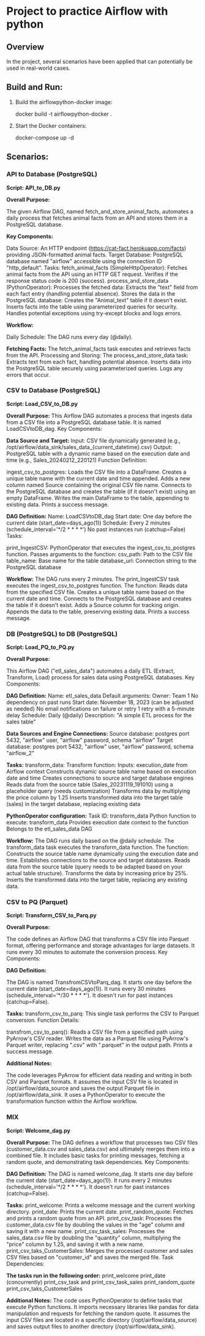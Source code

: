 # Project to practice Airflow with python

## Overview

In the project, several scenarios have been applied that can potentially be used in real-world cases.

## Build and Run:

1. Build the airflowpython-docker image:

   docker build -t airflowpython-docker .

2. Start the Docker containers:

   docker-compose up -d

## Scenarios:

### API to Database (PostgreSQL)

**Script: API_to_DB.py**

**Overall Purpose:**

The given Airflow DAG, named fetch_and_store_animal_facts, automates a daily process that fetches animal facts from an API and stores them in a PostgreSQL database.

**Key Components:**

Data Source: An HTTP endpoint (https://cat-fact.herokuapp.com/facts) providing JSON-formatted animal facts.
Target Database: PostgreSQL database named "airflow" accessible using the connection ID "http_default".
Tasks:
fetch_animal_facts (SimpleHttpOperator):
Fetches animal facts from the API using an HTTP GET request.
Verifies if the response status code is 200 (success).
process_and_store_data (PythonOperator):
Processes the fetched data:
Extracts the "text" field from each fact entry (handling potential absence).
Stores the data in the PostgreSQL database:
Creates the "Animal_text" table if it doesn't exist.
Inserts facts into the table using parameterized queries for security.
Handles potential exceptions using try-except blocks and logs errors.

**Workflow:**

Daily Schedule: The DAG runs every day (@daily).

**Fetching Facts:**
The fetch_animal_facts task executes and retrieves facts from the API.
Processing and Storing:
The process_and_store_data task:
Extracts text from each fact, handling potential absence.
Inserts data into the PostgreSQL table securely using parameterized queries.
Logs any errors that occur.



### CSV to Database (PostgreSQL)

**Script: Load_CSV_to_DB.py**

**Overall Purpose:**
This Airflow DAG automates a process that ingests data from a CSV file into a PostgreSQL database table. It is named LoadCSVtoDB_dag.
Key Components:

**Data Source and Target:**
Input: CSV file dynamically generated (e.g., /opt/airflow/data_sink/sales_data_{current_datetime}.csv)
Output: PostgreSQL table with a dynamic name based on the execution date and time (e.g., Sales_20240212_220121)
Function Definition:

ingest_csv_to_postgres:
Loads the CSV file into a DataFrame.
Creates a unique table name with the current date and time appended.
Adds a new column named Source containing the original CSV file name.
Connects to the PostgreSQL database and creates the table (if it doesn't exist) using an empty DataFrame.
Writes the main DataFrame to the table, appending to existing data.
Prints a success message.

**DAG Definition:**
Name: LoadCSVtoDB_dag
Start date: One day before the current date (start_date=days_ago(1))
Schedule: Every 2 minutes (schedule_interval='*/2 * * * *')
No past instances run (catchup=False)
Tasks:

print_IngestCSV:
PythonOperator that executes the ingest_csv_to_postgres function.
Passes arguments to the function:
csv_path: Path to the CSV file
table_name: Base name for the table
database_url: Connection string to the PostgreSQL database

**Workflow:**
The DAG runs every 2 minutes.
The print_IngestCSV task executes the ingest_csv_to_postgres function.
The function:
Reads data from the specified CSV file.
Creates a unique table name based on the current date and time.
Connects to the PostgreSQL database and creates the table if it doesn't exist.
Adds a Source column for tracking origin.
Appends the data to the table, preserving existing data.
Prints a success message.

### DB (PostgreSQL) to DB (PostgreSQL)

**Script: Load_PQ_to_PQ.py**

**Overall Purpose:**

This Airflow DAG ("etl_sales_data") automates a daily ETL (Extract, Transform, Load) process for sales data using PostgreSQL databases.
Key Components:

**DAG Definition:**
Name: etl_sales_data
Default arguments:
Owner: Team 1
No dependency on past runs
Start date: November 18, 2023 (can be adjusted as needed)
No email notifications on failure or retry
1 retry with a 5-minute delay
Schedule: Daily (@daily)
Description: "A simple ETL process for the sales table"

**Data Sources and Engine Connections:**
Source database: postgres port 5432, "airflow" user, "airflow" password, schema "airflow"
Target database: postgres port 5432, "airflow" user, "airflow" password, schema "airflow_2"

**Tasks:**
transform_data:
Transform function:
Inputs: execution_date from Airflow context
Constructs dynamic source table name based on execution date and time
Creates connections to source and target database engines
Reads data from the source table (Sales_20231119_191010) using a placeholder query (needs customization)
Transforms data by multiplying the price column by 1.25
Inserts transformed data into the target table (sales) in the target database, replacing existing data

**PythonOperator configuration:**
Task ID: transform_data
Python function to execute: transform_data
Provides execution date context to the function
Belongs to the etl_sales_data DAG

**Workflow:**
The DAG runs daily based on the @daily schedule.
The transform_data task executes the transform_data function.
The function:
Constructs the source table name dynamically using the execution date and time.
Establishes connections to the source and target databases.
Reads data from the source table (query needs to be adapted based on your actual table structure).
Transforms the data by increasing price by 25%.
Inserts the transformed data into the target table, replacing any existing data.

### CSV to PQ (Parquet)

**Script: Transform_CSV_to_Parq.py**

**Overall Purpose:**

The code defines an Airflow DAG that transforms a CSV file into Parquet format, offering performance and storage advantages for large datasets.
It runs every 30 minutes to automate the conversion process.
Key Components:

**DAG Definition:**

The DAG is named TransfromCSVtoParq_dag.
It starts one day before the current date (start_date=days_ago(1)).
It runs every 30 minutes (schedule_interval='*/30 * * * *').
It doesn't run for past instances (catchup=False).

**Tasks:**
transform_csv_to_parq: This single task performs the CSV to Parquet conversion.
Function Details:

transfrom_csv_to_parq():
Reads a CSV file from a specified path using PyArrow's CSV reader.
Writes the data as a Parquet file using PyArrow's Parquet writer, replacing ".csv" with ".parquet" in the output path.
Prints a success message.

**Additional Notes:**

The code leverages PyArrow for efficient data reading and writing in both CSV and Parquet formats.
It assumes the input CSV file is located in /opt/airflow/data_source and saves the output Parquet file in /opt/airflow/data_sink.
It uses a PythonOperator to execute the transformation function within the Airflow workflow.

### MIX

**Script: Welcome_dag.py**

**Overall Purpose:**
The DAG defines a workflow that processes two CSV files (customer_data.csv and sales_data.csv) and ultimately merges them into a combined file.
It includes basic tasks for printing messages, fetching a random quote, and demonstrating task dependencies.
Key Components:

**DAG Definition:**
The DAG is named welcome_dag.
It starts one day before the current date (start_date=days_ago(1)).
It runs every 2 minutes (schedule_interval='*/2 * * * *').
It doesn't run for past instances (catchup=False).

**Tasks:**
print_welcome: Prints a welcome message and the current working directory.
print_date: Prints the current date.
print_random_quote: Fetches and prints a random quote from an API.
print_csv_task: Processes the customer_data.csv file by doubling the values in the "age" column and saving it with a new name.
print_csv_task_sales: Processes the sales_data.csv file by doubling the "quantity" column, multiplying the "price" column by 1.25, and saving it with a new name.
print_csv_taks_CustomerSales: Merges the processed customer and sales CSV files based on "customer_id" and saves the merged file.
Task Dependencies:

**The tasks run in the following order:**
print_welcome
print_date
(concurrently) print_csv_task and print_csv_task_sales
print_random_quote
print_csv_taks_CustomerSales

**Additional Notes:**
The code uses PythonOperator to define tasks that execute Python functions.
It imports necessary libraries like pandas for data manipulation and requests for fetching the random quote.
It assumes the input CSV files are located in a specific directory (/opt/airflow/data_source) and saves output files to another directory (/opt/airflow/data_sink).
